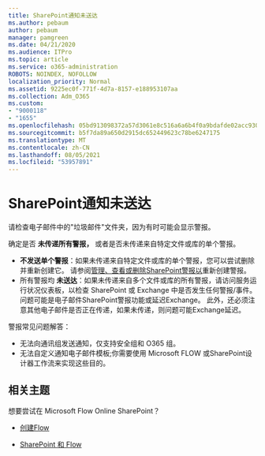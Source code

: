 ```yaml
---
title: SharePoint通知未送达
ms.author: pebaum
author: pebaum
manager: pamgreen
ms.date: 04/21/2020
ms.audience: ITPro
ms.topic: article
ms.service: o365-administration
ROBOTS: NOINDEX, NOFOLLOW
localization_priority: Normal
ms.assetid: 9225ec0f-771f-4d7a-8157-e188953107aa
ms.collection: Adm_O365
ms.custom:
- "9000118"
- "1655"
ms.openlocfilehash: 05bd913098372a57d3061e8c516a6a6b4f0a9bdafde02acc930062d6281d06dd
ms.sourcegitcommit: b5f7da89a650d2915dc652449623c78be6247175
ms.translationtype: MT
ms.contentlocale: zh-CN
ms.lasthandoff: 08/05/2021
ms.locfileid: "53957891"
---
```

# <a name="sharepoint-alert-notifications-not-delivered"></a>SharePoint通知未送达

请检查电子邮件中的"垃圾邮件"文件夹，因为有时可能会显示警报。

确定是否 **未传递所有警报，** 或者是否未传递来自特定文件或库的单个警报。

- **不发送单个警报**：如果未传递来自特定文件或库的单个警报，您可以尝试删除并重新创建它。 请参阅[管理、查看或删除SharePoint警报以](https://support.office.com/article/manage-view-or-delete-sharepoint-alerts-99dfb19c-9a90-4a8c-aba1-aa8c8afb0de2)重新创建警报。
- 所有警报均 **未送达**：如果未传递来自多个文件或库的所有警报，请访问服务运行状况仪表板，以检查 [](https://admin.microsoft.com/AdminPortal/Home#/servicehealth)SharePoint 或 Exchange 中是否发生任何警报/事件。 问题可能是电子邮件SharePoint警报功能或延迟Exchange。 此外，还必须注意其他电子邮件是否正在传递，如果未传递，则问题可能Exchange延迟。

警报常见问题解答：

- 无法向通讯组发送通知，仅支持安全组和 O365 组。
- 无法自定义通知电子邮件模板;你需要使用 Microsoft FLOW 或SharePoint设计器工作流来实现这些目的。

## <a name="related-topics"></a>相关主题

想要尝试在 Microsoft Flow Online SharePoint？

- [创建Flow](https://support.office.com/article/a9c3e03b-0654-46af-a254-20252e580d01)

- [SharePoint 和 Flow](https://flow.microsoft.com//blog/sharepoint-and-flow/)
